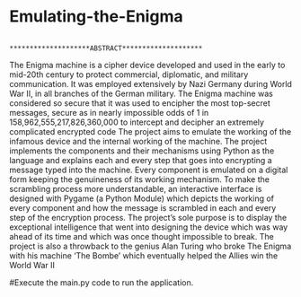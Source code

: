 # Emulating-the-Enigma
                                ********************ABSTRACT********************
The Enigma machine is a cipher device developed and used in the early to mid-20th century to protect commercial, diplomatic, and military 
communication. It was employed extensively by Nazi Germany during 
World War II, in all branches of the German military. The Enigma 
machine was considered so secure that it was used to encipher the most 
top-secret messages, secure as in nearly impossible odds of 1 in 
158,962,555,217,826,360,000 to intercept and decipher an extremely 
complicated encrypted code
The project aims to emulate the working of the infamous device and the 
internal working of the machine. The project implements the components 
and their mechanisms using Python as the language and explains each and 
every step that goes into encrypting a message typed into the machine.
Every component is emulated on a digital form keeping the genuineness of 
its working mechanism.
To make the scrambling process more understandable, an interactive 
interface is designed with Pygame (a Python Module) which depicts the 
working of every component and how the message is scrambled in each 
and every step of the encryption process. The project’s sole purpose is to 
display the exceptional intelligence that went into designing the device 
which was way ahead of its time and which was once thought impossible 
to break. The project is also a throwback to the genius Alan Turing who 
broke The Enigma with his machine ‘The Bombe’ which eventually 
helped the Allies win the World War II


#Execute the main.py code to run the application.

